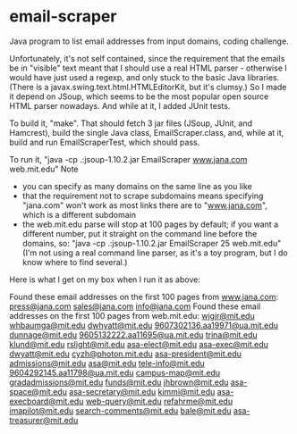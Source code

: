 # email-scraper
Java program to list email addresses from input domains, coding challenge.

Unfortunately, it's not self contained, since the requirement that the emails be in "visible" text
meant that I should use a real HTML parser - otherwise I would have just used a regexp, and only
stuck to the basic Java libraries. (There is a javax.swing.text.html.HTMLEditorKit, but it's clumsy.)
So I made it depend on JSoup, which seems to be the most popular open source HTML parser nowadays.
And while at it, I added JUnit tests.

To build it, "make". That should fetch 3 jar files (JSoup, JUnit, and Hamcrest), build the single Java
class, EmailScraper.class, and, while at it, build and run EmailScraperTest, which should pass.

To run it, "java -cp .:jsoup-1.10.2.jar EmailScraper www.jana.com web.mit.edu"
Note 
* you can specify as many domains on the same line as you like
* that the requirement not to scrape subdomains means specifying "jana.com" won't work as most links there are to "www.jana.com", which is a different subdomain
* the web.mit.edu parse will stop at 100 pages by default; if you want a different number, put it straight on the command line before the domains, so: 
     "java -cp .:jsoup-1.10.2.jar EmailScraper 25 web.mit.edu"
(I'm not using a real command line parser, as it's a toy program, but I do know where to find several.)

Here is what I get on my box when I run it as above:

Found these email addresses on the first 100 pages from www.jana.com:
press@jana.com
sales@jana.com
info@jana.com
Found these email addresses on the first 100 pages from web.mit.edu:
wjgjr@mit.edu
whbaumga@mit.edu
dwhyatt@mit.edu
9607302136.aa19971@ua.mit.edu
dunnage@mit.edu
9605132222.aa11695@ua.mit.edu
trina@mit.edu
klund@mit.edu
rslight@mit.edu
asa-elect@mit.edu
asa-exec@mit.edu
dwyatt@mit.edu
cyzh@photon.mit.edu
asa-president@mit.edu
admissions@mit.edu
asa@mit.edu
tele-info@mit.edu
9604292145.aa11798@ua.mit.edu
campus-map@mit.edu
gradadmissions@mit.edu
funds@mit.edu
jhbrown@mit.edu
asa-space@mit.edu
asa-secretary@mit.edu
kimmi@mit.edu
asa-execboard@mit.edu
web-query@mit.edu
refahrme@mit.edu
imapilot@mit.edu
search-comments@mit.edu
bale@mit.edu
asa-treasurer@mit.edu
